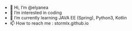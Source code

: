 - 👋 Hi, I’m @elyanea
- 👀 I’m interested in coding
- 🌱 I’m currently learning JAVA EE (Spring), Python3, Kotlin
- 📫 How to reach me : stormlx.github.io

<!---
elyanea/elyanea is a ✨ special ✨ repository because its `README.md` (this file) appears on your GitHub profile.
You can click the Preview link to take a look at your changes.
--->
